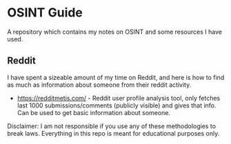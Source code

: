 # OSINT Guide

A repository which contains my notes on OSINT and some resources I have used. 

## Reddit 

I have spent a sizeable amount of my time on Reddit, and here is how to find as much as information about someone from their reddit activity.

- https://redditmetis.com/ - Reddit user profile analysis tool, only fetches last 1000 submissions/comments (publicly visible) and gives that info. Can be used to get basic information about someone.




Disclaimer: I am not responsible if you use any of these methodologies to break laws. Everything in this repo is meant for educational purposes only.

